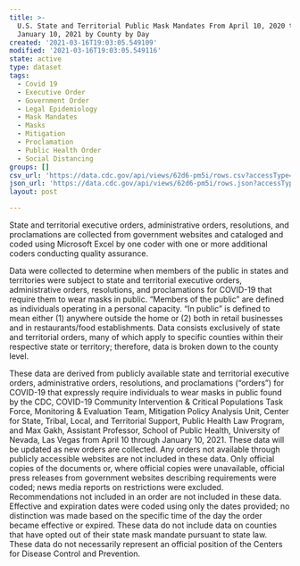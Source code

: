 ```yaml
---
title: >-
  U.S. State and Territorial Public Mask Mandates From April 10, 2020 through
  January 10, 2021 by County by Day
created: '2021-03-16T19:03:05.549109'
modified: '2021-03-16T19:03:05.549116'
state: active
type: dataset
tags:
  - Covid 19
  - Executive Order
  - Government Order
  - Legal Epidemiology
  - Mask Mandates
  - Masks
  - Mitigation
  - Proclamation
  - Public Health Order
  - Social Distancing
groups: []
csv_url: 'https://data.cdc.gov/api/views/62d6-pm5i/rows.csv?accessType=DOWNLOAD'
json_url: 'https://data.cdc.gov/api/views/62d6-pm5i/rows.json?accessType=DOWNLOAD'
layout: post

---
```

State and territorial executive orders, administrative orders, resolutions, and proclamations are collected from government websites and cataloged and coded using Microsoft Excel by one coder with one or more additional coders conducting quality assurance.

Data were collected to determine when members of the public in states and territories were subject to state and territorial executive orders, administrative orders, resolutions, and proclamations for COVID-19 that require them to wear masks in public. “Members of the public” are defined as individuals operating in a personal capacity. “In public” is defined to mean either (1) anywhere outside the home or (2) both in retail businesses and in restaurants/food establishments. Data consists exclusively of state and territorial orders, many of which apply to specific counties within their respective state or territory; therefore, data is broken down to the county level. 

These data are derived from publicly available state and territorial executive orders, administrative orders, resolutions, and proclamations (“orders”) for COVID-19 that expressly require individuals to wear masks in public found by the CDC, COVID-19 Community Intervention & Critical Populations Task Force, Monitoring & Evaluation Team, Mitigation Policy Analysis Unit, Center for State, Tribal, Local, and Territorial Support, Public Health Law Program, and Max Gakh, Assistant Professor, School of Public Health, University of Nevada, Las Vegas from April 10 through January 10, 2021.  These data will be updated as new orders are collected. Any orders not available through publicly accessible websites are not included in these data. Only official copies of the documents or, where official copies were unavailable, official press releases from government websites describing requirements were coded; news media reports on restrictions were excluded. Recommendations not included in an order are not included in these data. Effective and expiration dates were coded using only the dates provided; no distinction was made based on the specific time of the day the order became effective or expired. These data do not include data on counties that have opted out of their state mask mandate pursuant to state law. These data do not necessarily represent an official position of the Centers for Disease Control and Prevention.

